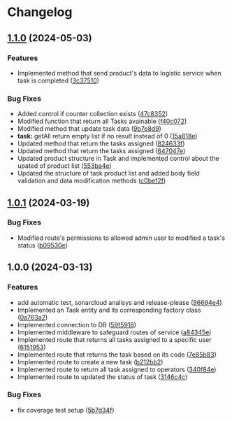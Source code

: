 # Changelog

## [1.1.0](https://github.com/WMS-Corporation/wms-taskControl-service/compare/v1.0.1...v1.1.0) (2024-05-03)


### Features

* Implemented method that send product's data to logistic service when task is completed ([3c37510](https://github.com/WMS-Corporation/wms-taskControl-service/commit/3c37510b35ab0873960cb50e969a8d707880ea0a))


### Bug Fixes

* Added control if counter collection exists ([47c8352](https://github.com/WMS-Corporation/wms-taskControl-service/commit/47c8352d8629f7f5a735cb2036fb5a93eda15742))
* Modified function that return all Tasks avainable ([f40c072](https://github.com/WMS-Corporation/wms-taskControl-service/commit/f40c072b69dd42cd0aec0181b70e45a39a2a54e1))
* Modified method that update task data ([9b7e8d9](https://github.com/WMS-Corporation/wms-taskControl-service/commit/9b7e8d9635685d38ec658a98ac0f65239e5d343b))
* **task:** getAll return empty list if no result instead of 0 ([15a818e](https://github.com/WMS-Corporation/wms-taskControl-service/commit/15a818e0ec5912d933e5fa59ed2744927ddf53f0))
* Updated method that return the tasks assigned ([824633f](https://github.com/WMS-Corporation/wms-taskControl-service/commit/824633f17357ae8a0d5116999e683d5df728b79e))
* Updated method that return the tasks assigned ([647047e](https://github.com/WMS-Corporation/wms-taskControl-service/commit/647047e64aa34d131d09b73a8ee7a6d73d2cb2da))
* Updated product structure in Task and implemented control about the upated of product list ([553ba4e](https://github.com/WMS-Corporation/wms-taskControl-service/commit/553ba4e93b4a721b1b4e59025599994397aaee62))
* Updated the structure of task product list and added body field validation and data modification methods ([c0bef2f](https://github.com/WMS-Corporation/wms-taskControl-service/commit/c0bef2f670a9c9652815337253e0cd9577fab906))

## [1.0.1](https://github.com/WMS-Corporation/wms-taskControl-service/compare/v1.0.0...v1.0.1) (2024-03-19)


### Bug Fixes

* Modified route's permissions to allowed admin user to modified a task's status ([b09530e](https://github.com/WMS-Corporation/wms-taskControl-service/commit/b09530ebabc0eb04eaaa75edc3ecd46425726742))

## 1.0.0 (2024-03-13)


### Features

* add automatic test, sonarcloud analisys and release-please ([96694e4](https://github.com/WMS-Corporation/wms-taskControl-service/commit/96694e46c1052653f7f1b8f4921720c95233306a))
* Implemented an Task entity and its corresponding factory class ([0a763a2](https://github.com/WMS-Corporation/wms-taskControl-service/commit/0a763a2a1714099aa5565802624d132ec9698030))
* Implemented connection to DB ([59f5918](https://github.com/WMS-Corporation/wms-taskControl-service/commit/59f591880c689fd5698998bb9cb1355a2e5ee377))
* Implemented middleware to safeguard routes of service ([a84345e](https://github.com/WMS-Corporation/wms-taskControl-service/commit/a84345e18893e3e191ef2f585070e09410cff0aa))
* Implemented route that returns all tasks assigned to a specific user ([6151953](https://github.com/WMS-Corporation/wms-taskControl-service/commit/61519537b5973318e27577b11b1dee02cbeecdd1))
* Implemented route that returns the task based on its code ([7e85b83](https://github.com/WMS-Corporation/wms-taskControl-service/commit/7e85b8357577bc50665344e140da73c5f1e6c012))
* Implemented route to create a new task ([b212bb2](https://github.com/WMS-Corporation/wms-taskControl-service/commit/b212bb2e0444647725e49ec65b99636fd0cd995b))
* Implemented route to return all task assigned to operators ([340f84e](https://github.com/WMS-Corporation/wms-taskControl-service/commit/340f84ec5e2b3265a4973841e9b9acdf4e9dc4b6))
* Implemented route to updated the status of task ([3146c4c](https://github.com/WMS-Corporation/wms-taskControl-service/commit/3146c4c80a38db1ae683fed4942e8aa94266fe54))


### Bug Fixes

* fix coverage test setup ([5b7d34f](https://github.com/WMS-Corporation/wms-taskControl-service/commit/5b7d34f65f2e1fe4eafaf88da9c2182fc47e87f6))
